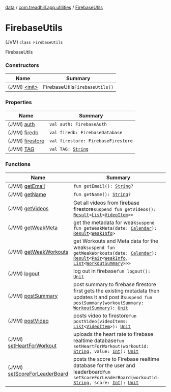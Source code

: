 [data](../../index.md) / [com.treadhill.app.utilities](../index.md) / [FirebaseUtils](./index.md)

# FirebaseUtils

(JVM) `class FirebaseUtils`

FirebaseUtils

### Constructors

| Name | Summary |
|---|---|
| (JVM) [&lt;init&gt;](-init-.md) | FirebaseUtils`FirebaseUtils()` |

### Properties

| Name | Summary |
|---|---|
| (JVM) [auth](auth.md) | `val auth: FirebaseAuth` |
| (JVM) [firedb](firedb.md) | `val firedb: FirebaseDatabase` |
| (JVM) [firestore](firestore.md) | `val firestore: FirebaseFirestore` |
| (JVM) [TAG](-t-a-g.md) | `val TAG: `[`String`](https://kotlinlang.org/api/latest/jvm/stdlib/kotlin/-string/index.html) |

### Functions

| Name | Summary |
|---|---|
| (JVM) [getEmail](get-email.md) | `fun getEmail(): `[`String`](https://kotlinlang.org/api/latest/jvm/stdlib/kotlin/-string/index.html)`?` |
| (JVM) [getName](get-name.md) | `fun getName(): `[`String`](https://kotlinlang.org/api/latest/jvm/stdlib/kotlin/-string/index.html)`?` |
| (JVM) [getVideos](get-videos.md) | Get all videos from firebase firestore`suspend fun getVideos(): `[`Result`](../../com.treadhill.app.data-types/-result/index.md)`<`[`List`](https://kotlinlang.org/api/latest/jvm/stdlib/kotlin.collections/-list/index.html)`<`[`VideoItem`](../../com.treadhill.app.data-types/-video-item/index.md)`>>` |
| (JVM) [getWeakMeta](get-weak-meta.md) | get the metadata for weak`suspend fun getWeakMeta(date: `[`Calendar`](https://docs.oracle.com/javase/8/docs/api/java/util/Calendar.html)`): `[`Result`](../../com.treadhill.app.data-types/-result/index.md)`<`[`WeakInfo`](../../com.treadhill.app.data-types/-weak-info/index.md)`>` |
| (JVM) [getWeakWorkouts](get-weak-workouts.md) | get Workouts and Meta data for the weak`suspend fun getWeakWorkouts(date: `[`Calendar`](https://docs.oracle.com/javase/8/docs/api/java/util/Calendar.html)`): `[`Result`](../../com.treadhill.app.data-types/-result/index.md)`<`[`Pair`](https://kotlinlang.org/api/latest/jvm/stdlib/kotlin/-pair/index.html)`<`[`WeakInfo`](../../com.treadhill.app.data-types/-weak-info/index.md)`, `[`List`](https://kotlinlang.org/api/latest/jvm/stdlib/kotlin.collections/-list/index.html)`<`[`WorkoutSummary`](../../com.treadhill.app.data-types/-workout-summary/index.md)`>>>` |
| (JVM) [logout](logout.md) | log out in firebase`fun logout(): `[`Unit`](https://kotlinlang.org/api/latest/jvm/stdlib/kotlin/-unit/index.html) |
| (JVM) [postSummary](post-summary.md) | post summary to firebase firestore first gets the existing metadata then updates it and post it`suspend fun postSummary(workoutSummary: `[`WorkoutSummary`](../../com.treadhill.app.data-types/-workout-summary/index.md)`): `[`Unit`](https://kotlinlang.org/api/latest/jvm/stdlib/kotlin/-unit/index.html) |
| (JVM) [postVideo](post-video.md) | posts video to firestore`fun postVideo(videoItems: `[`List`](https://kotlinlang.org/api/latest/jvm/stdlib/kotlin.collections/-list/index.html)`<`[`VideoItem`](../../com.treadhill.app.data-types/-video-item/index.md)`>): `[`Unit`](https://kotlinlang.org/api/latest/jvm/stdlib/kotlin/-unit/index.html) |
| (JVM) [setHeartForWorkout](set-heart-for-workout.md) | uploads the heart rate to firebase realtime database`fun setHeartForWorkout(workoutid: `[`String`](https://kotlinlang.org/api/latest/jvm/stdlib/kotlin/-string/index.html)`, value: `[`Int`](https://kotlinlang.org/api/latest/jvm/stdlib/kotlin/-int/index.html)`): `[`Unit`](https://kotlinlang.org/api/latest/jvm/stdlib/kotlin/-unit/index.html) |
| (JVM) [setScoreForLeaderBoard](set-score-for-leader-board.md) | posts the score to Firebase realtime database for the user and leaderboard`fun setScoreForLeaderBoard(workoutid: `[`String`](https://kotlinlang.org/api/latest/jvm/stdlib/kotlin/-string/index.html)`, score: `[`Int`](https://kotlinlang.org/api/latest/jvm/stdlib/kotlin/-int/index.html)`): `[`Unit`](https://kotlinlang.org/api/latest/jvm/stdlib/kotlin/-unit/index.html) |
